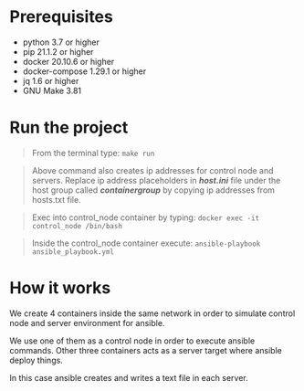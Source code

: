 # Prerequisites
- python 3.7 or higher
- pip 21.1.2 or higher
- docker 20.10.6 or higher
- docker-compose 1.29.1 or higher
- jq 1.6 or higher
- GNU Make 3.81

# Run the project

> From the terminal type:
`make run`

> Above command also creates ip addresses for control node and servers. Replace ip address placeholders in ***host.ini*** file under the host group called ***containergroup*** by copying ip addresses from hosts.txt file.

>Exec into control_node container by typing:
`docker exec -it control_node /bin/bash`

>Inside the control_node container execute:
`ansible-playbook ansible_playbook.yml`

# How it works
We create 4 containers inside the same network in order to simulate control node and server environment for ansible. 

We use one of them as a control node in order to execute ansible commands. Other three containers acts as a server target where ansible deploy things.

In this case ansible creates and writes a text file in each server.